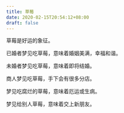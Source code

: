 ```yaml
---
title: 草莓
date: 2020-02-15T20:54:12+08:00
draft: false
---
```


草莓是好运的象征。


已婚者梦见吃草莓，意味着婚姻美满，幸福和谐。


未婚者梦见吃草莓，意味着即将结婚。


商人梦见吃草莓，手下会有很多分店。


梦见吃腐烂的草莓，意味着厄运或生病。


梦见给别人草莓，意味着交上新朋友。
